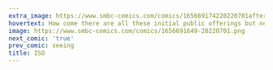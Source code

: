 ```yaml
---
extra_image: https://www.smbc-comics.com/comics/165669174220220701after.png
hovertext: How come there are all these initial public offerings but never a final public offering?
image: https://www.smbc-comics.com/comics/1656691649-20220701.png
next_comic: 'true'
prev_comic: seeing
title: ISO
---
```


